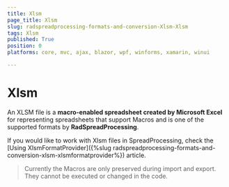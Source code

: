 ```yaml
---
title: Xlsm
page_title: Xlsm
slug: radspreadprocessing-formats-and-conversion-Xlsm-Xlsm
tags: Xlsm
published: True
position: 0
platforms: core, mvc, ajax, blazor, wpf, winforms, xamarin, winui

---
```


# Xlsm


An XLSM file is a **macro-enabled spreadsheet created by Microsoft Excel** for representing spreadsheets that support Macros and is one of the supported formats by __RadSpreadProcessing__.

If you would like to work with Xlsm files in SpreadProcessing, check the [Using XlsmFormatProvider]({%slug radspreadprocessing-formats-and-conversion-xlsm-xlsmformatprovider%}) article.

> Currently the Macros are only preserved during import and export. They cannot be executed or changed in the code.